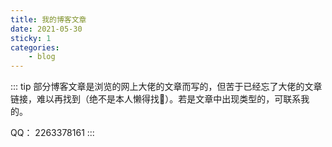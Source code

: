 ```yaml
---
title: 我的博客文章
date: 2021-05-30
sticky: 1
categories: 
	- blog
---
```

::: tip
部分博客文章是浏览的网上大佬的文章而写的，但苦于已经忘了大佬的文章链接，难以再找到（绝不是本人懒得找:clown_face:）。若是文章中出现类型的，可联系我的。

QQ： 2263378161
:::

<!-- more -->